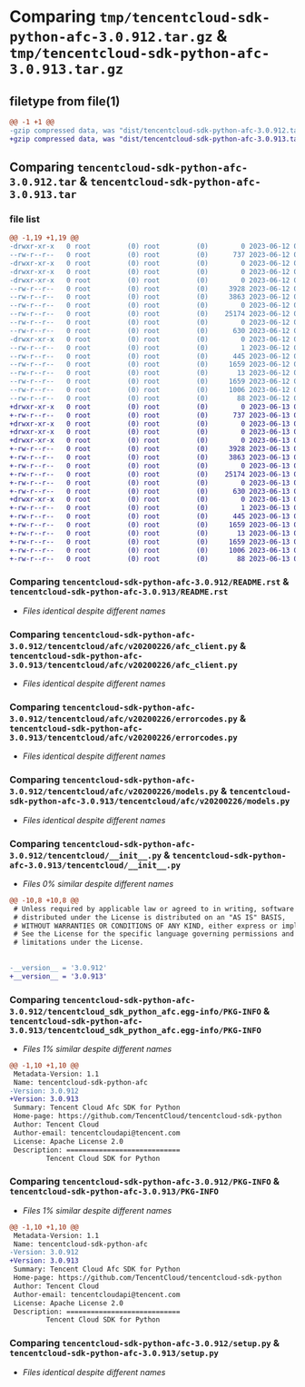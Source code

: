 # Comparing `tmp/tencentcloud-sdk-python-afc-3.0.912.tar.gz` & `tmp/tencentcloud-sdk-python-afc-3.0.913.tar.gz`

## filetype from file(1)

```diff
@@ -1 +1 @@
-gzip compressed data, was "dist/tencentcloud-sdk-python-afc-3.0.912.tar", last modified: Mon Jun 12 02:55:16 2023, max compression
+gzip compressed data, was "dist/tencentcloud-sdk-python-afc-3.0.913.tar", last modified: Tue Jun 13 01:59:37 2023, max compression
```

## Comparing `tencentcloud-sdk-python-afc-3.0.912.tar` & `tencentcloud-sdk-python-afc-3.0.913.tar`

### file list

```diff
@@ -1,19 +1,19 @@
-drwxr-xr-x   0 root         (0) root         (0)        0 2023-06-12 02:55:16.000000 tencentcloud-sdk-python-afc-3.0.912/
--rw-r--r--   0 root         (0) root         (0)      737 2023-06-12 02:55:16.000000 tencentcloud-sdk-python-afc-3.0.912/README.rst
-drwxr-xr-x   0 root         (0) root         (0)        0 2023-06-12 02:55:16.000000 tencentcloud-sdk-python-afc-3.0.912/tencentcloud/
-drwxr-xr-x   0 root         (0) root         (0)        0 2023-06-12 02:55:16.000000 tencentcloud-sdk-python-afc-3.0.912/tencentcloud/afc/
-drwxr-xr-x   0 root         (0) root         (0)        0 2023-06-12 02:55:16.000000 tencentcloud-sdk-python-afc-3.0.912/tencentcloud/afc/v20200226/
--rw-r--r--   0 root         (0) root         (0)     3928 2023-06-12 02:55:16.000000 tencentcloud-sdk-python-afc-3.0.912/tencentcloud/afc/v20200226/afc_client.py
--rw-r--r--   0 root         (0) root         (0)     3863 2023-06-12 02:55:16.000000 tencentcloud-sdk-python-afc-3.0.912/tencentcloud/afc/v20200226/errorcodes.py
--rw-r--r--   0 root         (0) root         (0)        0 2023-06-12 02:55:16.000000 tencentcloud-sdk-python-afc-3.0.912/tencentcloud/afc/v20200226/__init__.py
--rw-r--r--   0 root         (0) root         (0)    25174 2023-06-12 02:55:16.000000 tencentcloud-sdk-python-afc-3.0.912/tencentcloud/afc/v20200226/models.py
--rw-r--r--   0 root         (0) root         (0)        0 2023-06-12 02:55:16.000000 tencentcloud-sdk-python-afc-3.0.912/tencentcloud/afc/__init__.py
--rw-r--r--   0 root         (0) root         (0)      630 2023-06-12 02:55:16.000000 tencentcloud-sdk-python-afc-3.0.912/tencentcloud/__init__.py
-drwxr-xr-x   0 root         (0) root         (0)        0 2023-06-12 02:55:16.000000 tencentcloud-sdk-python-afc-3.0.912/tencentcloud_sdk_python_afc.egg-info/
--rw-r--r--   0 root         (0) root         (0)        1 2023-06-12 02:55:16.000000 tencentcloud-sdk-python-afc-3.0.912/tencentcloud_sdk_python_afc.egg-info/dependency_links.txt
--rw-r--r--   0 root         (0) root         (0)      445 2023-06-12 02:55:16.000000 tencentcloud-sdk-python-afc-3.0.912/tencentcloud_sdk_python_afc.egg-info/SOURCES.txt
--rw-r--r--   0 root         (0) root         (0)     1659 2023-06-12 02:55:16.000000 tencentcloud-sdk-python-afc-3.0.912/tencentcloud_sdk_python_afc.egg-info/PKG-INFO
--rw-r--r--   0 root         (0) root         (0)       13 2023-06-12 02:55:16.000000 tencentcloud-sdk-python-afc-3.0.912/tencentcloud_sdk_python_afc.egg-info/top_level.txt
--rw-r--r--   0 root         (0) root         (0)     1659 2023-06-12 02:55:16.000000 tencentcloud-sdk-python-afc-3.0.912/PKG-INFO
--rw-r--r--   0 root         (0) root         (0)     1006 2023-06-12 02:55:16.000000 tencentcloud-sdk-python-afc-3.0.912/setup.py
--rw-r--r--   0 root         (0) root         (0)       88 2023-06-12 02:55:16.000000 tencentcloud-sdk-python-afc-3.0.912/setup.cfg
+drwxr-xr-x   0 root         (0) root         (0)        0 2023-06-13 01:59:37.000000 tencentcloud-sdk-python-afc-3.0.913/
+-rw-r--r--   0 root         (0) root         (0)      737 2023-06-13 01:59:36.000000 tencentcloud-sdk-python-afc-3.0.913/README.rst
+drwxr-xr-x   0 root         (0) root         (0)        0 2023-06-13 01:59:37.000000 tencentcloud-sdk-python-afc-3.0.913/tencentcloud/
+drwxr-xr-x   0 root         (0) root         (0)        0 2023-06-13 01:59:37.000000 tencentcloud-sdk-python-afc-3.0.913/tencentcloud/afc/
+drwxr-xr-x   0 root         (0) root         (0)        0 2023-06-13 01:59:37.000000 tencentcloud-sdk-python-afc-3.0.913/tencentcloud/afc/v20200226/
+-rw-r--r--   0 root         (0) root         (0)     3928 2023-06-13 01:59:36.000000 tencentcloud-sdk-python-afc-3.0.913/tencentcloud/afc/v20200226/afc_client.py
+-rw-r--r--   0 root         (0) root         (0)     3863 2023-06-13 01:59:36.000000 tencentcloud-sdk-python-afc-3.0.913/tencentcloud/afc/v20200226/errorcodes.py
+-rw-r--r--   0 root         (0) root         (0)        0 2023-06-13 01:59:36.000000 tencentcloud-sdk-python-afc-3.0.913/tencentcloud/afc/v20200226/__init__.py
+-rw-r--r--   0 root         (0) root         (0)    25174 2023-06-13 01:59:36.000000 tencentcloud-sdk-python-afc-3.0.913/tencentcloud/afc/v20200226/models.py
+-rw-r--r--   0 root         (0) root         (0)        0 2023-06-13 01:59:36.000000 tencentcloud-sdk-python-afc-3.0.913/tencentcloud/afc/__init__.py
+-rw-r--r--   0 root         (0) root         (0)      630 2023-06-13 01:59:36.000000 tencentcloud-sdk-python-afc-3.0.913/tencentcloud/__init__.py
+drwxr-xr-x   0 root         (0) root         (0)        0 2023-06-13 01:59:37.000000 tencentcloud-sdk-python-afc-3.0.913/tencentcloud_sdk_python_afc.egg-info/
+-rw-r--r--   0 root         (0) root         (0)        1 2023-06-13 01:59:37.000000 tencentcloud-sdk-python-afc-3.0.913/tencentcloud_sdk_python_afc.egg-info/dependency_links.txt
+-rw-r--r--   0 root         (0) root         (0)      445 2023-06-13 01:59:37.000000 tencentcloud-sdk-python-afc-3.0.913/tencentcloud_sdk_python_afc.egg-info/SOURCES.txt
+-rw-r--r--   0 root         (0) root         (0)     1659 2023-06-13 01:59:37.000000 tencentcloud-sdk-python-afc-3.0.913/tencentcloud_sdk_python_afc.egg-info/PKG-INFO
+-rw-r--r--   0 root         (0) root         (0)       13 2023-06-13 01:59:37.000000 tencentcloud-sdk-python-afc-3.0.913/tencentcloud_sdk_python_afc.egg-info/top_level.txt
+-rw-r--r--   0 root         (0) root         (0)     1659 2023-06-13 01:59:37.000000 tencentcloud-sdk-python-afc-3.0.913/PKG-INFO
+-rw-r--r--   0 root         (0) root         (0)     1006 2023-06-13 01:59:36.000000 tencentcloud-sdk-python-afc-3.0.913/setup.py
+-rw-r--r--   0 root         (0) root         (0)       88 2023-06-13 01:59:37.000000 tencentcloud-sdk-python-afc-3.0.913/setup.cfg
```

### Comparing `tencentcloud-sdk-python-afc-3.0.912/README.rst` & `tencentcloud-sdk-python-afc-3.0.913/README.rst`

 * *Files identical despite different names*

### Comparing `tencentcloud-sdk-python-afc-3.0.912/tencentcloud/afc/v20200226/afc_client.py` & `tencentcloud-sdk-python-afc-3.0.913/tencentcloud/afc/v20200226/afc_client.py`

 * *Files identical despite different names*

### Comparing `tencentcloud-sdk-python-afc-3.0.912/tencentcloud/afc/v20200226/errorcodes.py` & `tencentcloud-sdk-python-afc-3.0.913/tencentcloud/afc/v20200226/errorcodes.py`

 * *Files identical despite different names*

### Comparing `tencentcloud-sdk-python-afc-3.0.912/tencentcloud/afc/v20200226/models.py` & `tencentcloud-sdk-python-afc-3.0.913/tencentcloud/afc/v20200226/models.py`

 * *Files identical despite different names*

### Comparing `tencentcloud-sdk-python-afc-3.0.912/tencentcloud/__init__.py` & `tencentcloud-sdk-python-afc-3.0.913/tencentcloud/__init__.py`

 * *Files 0% similar despite different names*

```diff
@@ -10,8 +10,8 @@
 # Unless required by applicable law or agreed to in writing, software
 # distributed under the License is distributed on an "AS IS" BASIS,
 # WITHOUT WARRANTIES OR CONDITIONS OF ANY KIND, either express or implied.
 # See the License for the specific language governing permissions and
 # limitations under the License.
 
 
-__version__ = '3.0.912'
+__version__ = '3.0.913'
```

### Comparing `tencentcloud-sdk-python-afc-3.0.912/tencentcloud_sdk_python_afc.egg-info/PKG-INFO` & `tencentcloud-sdk-python-afc-3.0.913/tencentcloud_sdk_python_afc.egg-info/PKG-INFO`

 * *Files 1% similar despite different names*

```diff
@@ -1,10 +1,10 @@
 Metadata-Version: 1.1
 Name: tencentcloud-sdk-python-afc
-Version: 3.0.912
+Version: 3.0.913
 Summary: Tencent Cloud Afc SDK for Python
 Home-page: https://github.com/TencentCloud/tencentcloud-sdk-python
 Author: Tencent Cloud
 Author-email: tencentcloudapi@tencent.com
 License: Apache License 2.0
 Description: ============================
         Tencent Cloud SDK for Python
```

### Comparing `tencentcloud-sdk-python-afc-3.0.912/PKG-INFO` & `tencentcloud-sdk-python-afc-3.0.913/PKG-INFO`

 * *Files 1% similar despite different names*

```diff
@@ -1,10 +1,10 @@
 Metadata-Version: 1.1
 Name: tencentcloud-sdk-python-afc
-Version: 3.0.912
+Version: 3.0.913
 Summary: Tencent Cloud Afc SDK for Python
 Home-page: https://github.com/TencentCloud/tencentcloud-sdk-python
 Author: Tencent Cloud
 Author-email: tencentcloudapi@tencent.com
 License: Apache License 2.0
 Description: ============================
         Tencent Cloud SDK for Python
```

### Comparing `tencentcloud-sdk-python-afc-3.0.912/setup.py` & `tencentcloud-sdk-python-afc-3.0.913/setup.py`

 * *Files identical despite different names*

